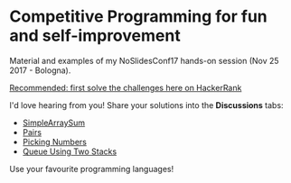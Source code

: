 # Competitive Programming for fun and self-improvement

Material and examples of my NoSlidesConf17 hands-on session (Nov 25 2017 - Bologna).

[Recommended: first solve the challenges here on HackerRank](http://hackerrank.com/noslidesconf17)

I'd love hearing from you! Share your solutions into the **Discussions** tabs:
* [SimpleArraySum](https://www.hackerrank.com/contests/noslidesconf17/challenges/simple-array-sum/forum)
* [Pairs](https://www.hackerrank.com/contests/noslidesconf17/challenges/pairs/forum)
* [Picking Numbers](https://www.hackerrank.com/contests/noslidesconf17/challenges/picking-numbers/forum)
* [Queue Using Two Stacks](https://www.hackerrank.com/contests/noslidesconf17/challenges/queue-using-two-stacks/forum)

Use your favourite programming languages!
